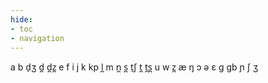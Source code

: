 ```yaml
---
hide:
- toc
- navigation
---
```

a
b
d̠ʒ
d̪
d̪z̪
e
f
i
j
k
kp
l̪
m
n̪
s̪
t̠ʃ
t̪
t̪s̪
u
w
z̪
æ
ŋ
ɔ
ə
ɛ
ɡ
ɡb
ɲ
ʃ
ʒ
